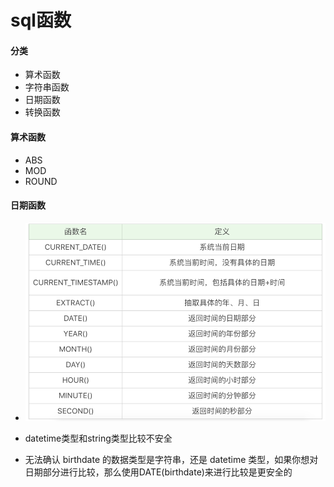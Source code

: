 # sql函数

#### 分类
* 算术函数
* 字符串函数
* 日期函数
* 转换函数

#### 算术函数
* ABS
* MOD
* ROUND

#### 日期函数
* ![3dec8d799b1363d38df34ed3fdd29045](media/15660857101922/3dec8d799b1363d38df34ed3fdd29045.png)

* datetime类型和string类型比较不安全
* 无法确认 birthdate 的数据类型是字符串，还是 datetime 类型，如果你想对日期部分进行比较，那么使用DATE(birthdate)来进行比较是更安全的